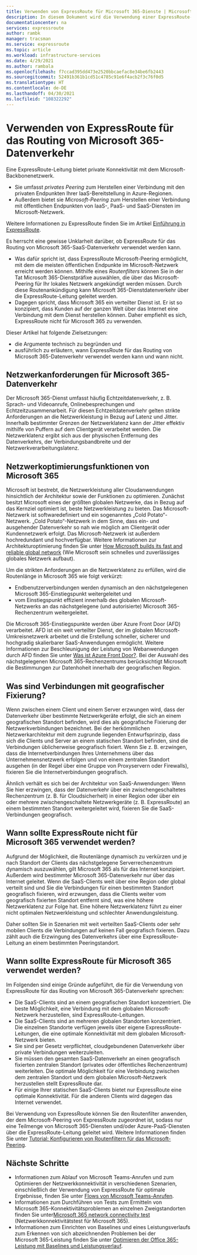 ```yaml
---
title: Verwenden von ExpressRoute für Microsoft 365-Dienste | Microsoft-Dokumentation
description: In diesem Dokument wird die Verwendung einer ExpressRoute-Leitung für Microsoft 365-SaaS-Dienste ausführlich erläutert.
documentationcenter: na
services: expressroute
author: rambk
manager: tracsman
ms.service: expressroute
ms.topic: article
ms.workload: infrastructure-services
ms.date: 4/29/2021
ms.author: rambala
ms.openlocfilehash: f7ccad395dd473e2520bbcaefac8e34be6fb2443
ms.sourcegitcommit: 52491b361b1cd51c4785c91e6f4acb2f3c76f0d5
ms.translationtype: HT
ms.contentlocale: de-DE
ms.lasthandoff: 04/30/2021
ms.locfileid: "108322292"
---
```

# <a name="using-expressroute-for-routing-microsoft-365-traffic"></a>Verwenden von ExpressRoute für das Routing von Microsoft 365-Datenverkehr

Eine ExpressRoute-Leitung bietet private Konnektivität mit dem Microsoft-Backbonenetzwerk. 
* Sie umfasst *privates Peering* zum Herstellen einer Verbindung mit den privaten Endpunkten Ihrer IaaS-Bereitstellung in Azure-Regionen. 
* Außerdem bietet sie *Microsoft-Peering* zum Herstellen einer Verbindung mit öffentlichen Endpunkten von IaaS-, PaaS- und SaaS-Diensten im Microsoft-Netzwerk. 

Weitere Informationen zu ExpressRoute finden Sie im Artikel [Einführung in ExpressRoute][ExR-Intro].


Es herrscht eine gewisse Unklarheit darüber, ob ExpressRoute für das Routing von Microsoft 365-SaaS-Datenverkehr verwendet werden kann. 

* Was dafür spricht ist, dass ExpressRoute Microsoft-Peering ermöglicht, mit dem die meisten öffentlichen Endpunkte im Microsoft-Netzwerk erreicht werden können. Mithilfe eines *Routenfilters* können Sie in der Tat Microsoft 365-Dienstpräfixe auswählen, die über das Microsoft-Peering für Ihr lokales Netzwerk angekündigt werden müssen. Durch diese Routenankündigung kann Microsoft 365-Dienstdatenverkehr über die ExpressRoute-Leitung geleitet werden. 
* Dagegen spricht, dass Microsoft 365 ein verteilter Dienst ist. Er ist so konzipiert, dass Kunden auf der ganzen Welt über das Internet eine Verbindung mit dem Dienst herstellen können. Daher empfiehlt es sich, ExpressRoute nicht für Microsoft 365 zu verwenden.

Dieser Artikel hat folgende Zielsetzungen: 
* die Argumente technisch zu begründen und 
* ausführlich zu erläutern, wann ExpressRoute für das Routing von Microsoft 365-Datenverkehr verwendet werden kann und wann nicht.

## <a name="network-requirements-of-microsoft-365-traffic"></a>Netzwerkanforderungen für Microsoft 365-Datenverkehr
Der Microsoft 365-Dienst umfasst häufig Echtzeitdatenverkehr, z. B. Sprach- und Videoanrufe, Onlinebesprechungen und Echtzeitzusammenarbeit. Für diesen Echtzeitdatenverkehr gelten strikte Anforderungen an die Netzwerkleistung in Bezug auf Latenz und Jitter. Innerhalb bestimmter Grenzen der Netzwerklatenz kann der Jitter effektiv mithilfe von Puffern auf dem Clientgerät verarbeitet werden. Die Netzwerklatenz ergibt sich aus der physischen Entfernung des Datenverkehrs, der Verbindungsbandbreite und der Netzwerkverarbeitungslatenz. 

## <a name="network-optimization-features-of-microsoft-365"></a>Netzwerkoptimierungsfunktionen von Microsoft 365 

Microsoft ist bestrebt, die Netzwerkleistung aller Cloudanwendungen hinsichtlich der Architektur sowie der Funktionen zu optimieren. Zunächst besitzt Microsoft eines der größten globalen Netzwerke, das in Bezug auf das Kernziel optimiert ist, beste Netzwerkleistung zu bieten. Das Microsoft-Netzwerk ist softwaredefiniert und ein sogenanntes „Cold Potato“-Netzwerk. „Cold Potato“-Netzwerk in dem Sinne, dass ein- und ausgehender Datenverkehr so nah wie möglich am Clientgerät oder Kundennetzwerk erfolgt. Das Microsoft-Netzwerk ist außerdem hochredundant und hochverfügbar. Weitere Informationen zur Architekturoptimierung finden Sie unter [How Microsoft builds its fast and reliable global network][MGN] (Wie Microsoft sein schnelles und zuverlässiges globales Netzwerk aufbaut).

Um die strikten Anforderungen an die Netzwerklatenz zu erfüllen, wird die Routenlänge in Microsoft 365 wie folgt verkürzt:
* Endbenutzerverbindungen werden dynamisch an den nächstgelegenen Microsoft 365-Einstiegspunkt weitergeleitet und 
* vom Einstiegspunkt effizient innerhalb des globalen Microsoft-Netzwerks an das nächstgelegene (und autorisierte) Microsoft 365-Rechenzentrum weitergeleitet.

Die Microsoft 365-Einstiegspunkte werden über Azure Front Door (AFD) verarbeitet. AFD ist ein weit verteilter Dienst, der im globalen Microsoft-Umkreisnetzwerk arbeitet und die Erstellung schneller, sicherer und hochgradig skalierbarer SaaS-Anwendungen ermöglicht. Weitere Informationen zur Beschleunigung der Leistung von Webanwendungen durch AFD finden Sie unter [Was ist Azure Front Door?][AFD]. Bei der Auswahl des nächstgelegenen Microsoft 365-Rechenzentrums berücksichtigt Microsoft die Bestimmungen zur Datenhoheit innerhalb der geografischen Region.

## <a name="what-is-geo-pinning-connections"></a>Was sind Verbindungen mit geografischer Fixierung?

Wenn zwischen einem Client und einem Server erzwungen wird, dass der Datenverkehr über bestimmte Netzwerkgeräte erfolgt, die sich an einem geografischen Standort befinden, wird dies als geografische Fixierung der Netzwerkverbindungen bezeichnet. Bei der herkömmlichen Netzwerkarchitektur mit dem zugrunde liegenden Entwurfsprinzip, dass sich die Clients und Server an einem statischen Standort befinden, sind die Verbindungen üblicherweise geografisch fixiert.
Wenn Sie z. B. erzwingen, dass die Internetverbindungen Ihres Unternehmens über das Unternehmensnetzwerk erfolgen und von einem zentralen Standort ausgehen (in der Regel über eine Gruppe von Proxyservern oder Firewalls), fixieren Sie die Internetverbindungen geografisch.  

Ähnlich verhält es sich bei der Architektur von SaaS-Anwendungen: Wenn Sie hier erzwingen, dass der Datenverkehr über ein zwischengeschaltetes Rechenzentrum (z. B. für Cloudsicherheit) in einer Region oder über ein oder mehrere zwischengeschaltete Netzwerkgeräte (z. B. ExpressRoute) an einem bestimmten Standort weitergeleitet wird, fixieren Sie die SaaS-Verbindungen geografisch.

## <a name="when-not-to-use-expressroute-for-microsoft-365"></a>Wann sollte ExpressRoute nicht für Microsoft 365 verwendet werden?

Aufgrund der Möglichkeit, die Routenlänge dynamisch zu verkürzen und je nach Standort der Clients das nächstgelegene Serverrechenzentrum dynamisch auszuwählen, gilt Microsoft 365 als für das Internet konzipiert. Außerdem wird bestimmter Microsoft 365-Datenverkehr nur über das Internet geleitet.
Wenn die SaaS-Clients weit über eine Region oder global verteilt sind und Sie die Verbindungen für einen bestimmten Standort geografisch fixieren, wird erzwungen, dass die Clients weiter vom geografisch fixierten Standort entfernt sind, was eine höhere Netzwerklatenz zur Folge hat. Eine höhere Netzwerklatenz führt zu einer nicht optimalen Netzwerkleistung und schlechter Anwendungsleistung.

Daher sollten Sie in Szenarien mit weit verteilten SaaS-Clients oder sehr mobilen Clients die Verbindungen auf keinen Fall geografisch fixieren. Dazu zählt auch die Erzwingung des Datenverkehrs über eine ExpressRoute-Leitung an einem bestimmten Peeringstandort.


## <a name="when-to-use-expressroute-for-microsoft-365"></a>Wann sollte ExpressRoute für Microsoft 365 verwendet werden?

Im Folgenden sind einige Gründe aufgeführt, die für die Verwendung von ExpressRoute für das Routing von Microsoft 365-Datenverkehr sprechen:
* Die SaaS-Clients sind an einem geografischen Standort konzentriert. Die beste Möglichkeit, eine Verbindung mit dem globalen Microsoft-Netzwerk herzustellen, sind ExpressRoute-Leitungen.
* Die SaaS-Clients sind an mehreren globalen Standorten konzentriert. Die einzelnen Standorte verfügen jeweils über eigene ExpressRoute-Leitungen, die eine optimale Konnektivität mit dem globalen Microsoft-Netzwerk bieten.
* Sie sind per Gesetz verpflichtet, cloudgebundenen Datenverkehr über private Verbindungen weiterzuleiten.
* Sie müssen den gesamten SaaS-Datenverkehr an einen geografisch fixierten zentralen Standort (privates oder öffentliches Rechenzentrum) weiterleiten. Die optimale Möglichkeit für eine Verbindung zwischen dem zentralen Standort und dem globalen Microsoft-Netzwerk herzustellen stellt ExpressRoute dar.
* Für einige Ihrer statischen SaaS-Clients bietet nur ExpressRoute eine optimale Konnektivität. Für die anderen Clients wird dagegen das Internet verwendet.

Bei Verwendung von ExpressRoute können Sie den Routenfilter anwenden, der dem Microsoft-Peering von ExpressRoute zugeordnet ist, sodass nur eine Teilmenge von Microsoft 365-Diensten und/oder Azure-PaaS-Diensten über die ExpressRoute-Leitung geleitet wird. Weitere Informationen finden Sie unter [Tutorial: Konfigurieren von Routenfiltern für das Microsoft-Peering][ExRRF].

## <a name="next-steps"></a>Nächste Schritte

* Informationen zum Ablauf von Microsoft Teams-Anrufen und zum Optimieren der Netzwerkkonnektivität in verschiedenen Szenarien, einschließlich der Verwendung von ExpressRoute für optimale Ergebnisse, finden Sie unter [Flows von Microsoft Teams-Anrufen][Teams].
* Informationen zum Durchführen von Tests zum Ermitteln von Microsoft 365-Konnektivitätsproblemen an einzelnen Zweigstandorten finden Sie unter[Microsoft 365 network connectivity test][Microsoft 365-Test] (Netzwerkkonnektivitätstest für Microsoft 365).
* Informationen zum Einrichten von Baselines und eines Leistungsverlaufs zum Erkennen von sich abzeichnenden Problemen bei der Microsoft 365-Leistung finden Sie unter [Optimieren der Office 365-Leistung mit Baselines und Leistungsverlauf][Microsoft 365perf].

<!--Link References-->
[ExR-Intro]: https://docs.microsoft.com/azure/expressroute/expressroute-introduction 
[CreatePeering]: https://docs.microsoft.com/azure/expressroute/expressroute-howto-routing-portal-resource-manager
[MGN]: https://azure.microsoft.com/blog/how-microsoft-builds-its-fast-and-reliable-global-network/
[AFD]: https://docs.microsoft.com/azure/frontdoor/front-door-overview
[ExRRF]: https://docs.microsoft.com/azure/expressroute/how-to-routefilter-portal
[Teams]: https://docs.microsoft.com/microsoftteams/microsoft-teams-online-call-flows
[Microsoft 365-Test]: https://connectivity.office.com/
[Microsoft 365perf]: https://docs.microsoft.com/microsoft-365/enterprise/performance-tuning-using-baselines-and-history?view=o365-worldwide


